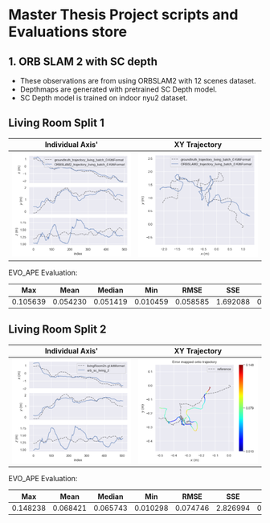 # Master Thesis Project scripts and Evaluations store

## 1. ORB SLAM 2 with SC depth
- These observations are from using ORBSLAM2 with 12 scenes dataset.
- Depthmaps are generated with pretrained SC Depth model.
- SC Depth model is trained on indoor nyu2 dataset.

## Living Room Split 1

Individual Axis'             |  XY Trajectory
:-------------------------:|:-------------------------:
![](./orbslam_and_scdepth_performance_xyz.png) |  ![](./orbslam_and_scdepth_performance_traj.png)

EVO_APE Evaluation:

Max | Mean | Median | Min | RMSE | SSE | std
--- | ---  | ---    | --- |---   |---  |--- 
0.105639 | 0.054230 | 0.051419 | 0.010459 | 0.058585 | 1.692088 | 0.022165

## Living Room Split 2


Individual Axis'             |  XY Trajectory
:-------------------------:|:-------------------------:
![](./orbslam_and_scdepth_performance_xyz_1.png) |  ![](./orbslam_and_scdepth_performance_traj_1.png)

EVO_APE Evaluation:

Max | Mean | Median | Min | RMSE | SSE | std
--- | ---  | ---    | --- |---   |---  |--- 
0.148238 | 0.068421 | 0.065743 | 0.010298 | 0.074746 | 2.826994 | 0.030092
